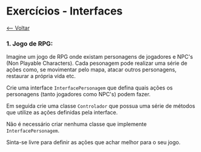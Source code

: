 # Exercícios - Interfaces
[<-- Voltar](./README.md)

### 1. Jogo de RPG:

Imagine um jogo de RPG onde existam personagens de jogadores e NPC's (Non Playable Characters). Cada pesonagem pode realizar uma série de ações como, se movimentar pelo mapa, atacar outros personagens, restaurar a própria vida etc.

Crie uma interface ```InterfacePersonagem``` que defina quais ações os personagens (tanto jogadores como NPC's) podem fazer.

Em seguida crie uma classe ```Controlador``` que possua uma série de métodos que utilize as ações definidas pela interface.

Não é necessário criar nenhuma classe que implemente ```InterfacePersonagem```.

Sinta-se livre para definir as ações que achar melhor para o seu jogo.